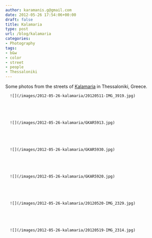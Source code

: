 ```yaml
---
author: karamanis.g@gmail.com
date: 2012-05-26 17:54:06+00:00
draft: false
title: Kalamaria
type: post
url: /blog/kalamaria
categories:
- Photography
tags:
- b&w
- color
- street
- people
- Thessaloniki
---
```


Some photos from the streets of [Kalamaria](https://en.wikipedia.org/wiki/Kalamaria) in Thessaloniki, Greece.


  
      ![](/images/2012-05-26-kalamaria/20120511-IMG_3919.jpg)

  


  
      ![](/images/2012-05-26-kalamaria/GKAR5913.jpg)

  


  
      ![](/images/2012-05-26-kalamaria/GKAR5930.jpg)

  


  
      ![](/images/2012-05-26-kalamaria/GKAR5920.jpg)

  


  
      ![](/images/2012-05-26-kalamaria/20120520-IMG_2329.jpg)

  


  
      ![](/images/2012-05-26-kalamaria/20120519-IMG_2314.jpg)

